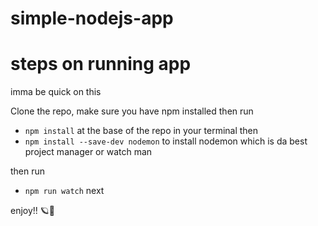 # simple-nodejs-app

# steps on running app
imma be quick on this
 
Clone the repo,
make sure you have npm installed
then run

* `npm install` at the base of the repo in your terminal
then 
* `npm install --save-dev nodemon` to install nodemon which is da best project manager or watch man

then run 
* `npm run watch` next

enjoy!! 🪐🥂
